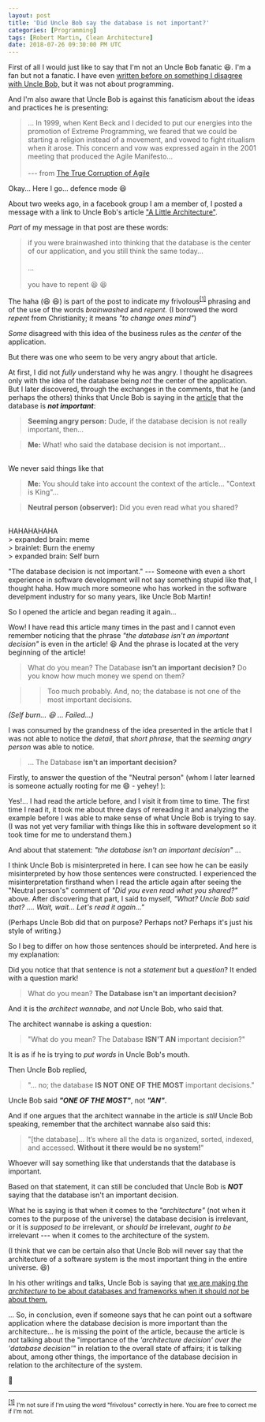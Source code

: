 ```yaml
---
layout: post
title: 'Did Uncle Bob say the database is not important?'
categories: [Programming]
tags: [Robert Martin, Clean Architecture]
date: 2018-07-26 09:30:00 PM UTC
---
```


<!-- July 27, 2018 05:30:00 AM Philippine Time -->

First of all I would just like to say that I'm not an Uncle Bob fanatic :laughing:. I'm a fan but not a fanatic. I have even [written before on something I disagree with Uncle Bob,](/2017/10/28/this-is-a-lie/) but it was not about programming.

And I'm also aware that Uncle Bob is against this fanaticism about the ideas and practices he is presenting:

> ... In 1999, when Kent Beck and I decided to put our energies into the promotion of Extreme Programming, we feared that we could be starting a religion instead of a movement, and vowed to fight ritualism when it arose. This concern and vow was expressed again in the 2001 meeting that produced the Agile Manifesto...
<br /><br />
 --- from [The True Corruption of Agile](https://blog.cleancoder.com/uncle-bob/2014/03/28/The-Corruption-of-Agile.html)

<!--more-->

Okay... Here I go... defence mode :laughing:


About two weeks ago, in a facebook group I am a member of, I posted a message with a link to Uncle Bob's article ["A Little Architecture"](https://blog.cleancoder.com/uncle-bob/2016/01/04/ALittleArchitecture.html).

_Part_ of my message in that post are these words:

> if you were brainwashed into thinking that the database is the center of our application, and you still think the same today... 
<br /><br />
...
<br /><br />
you have to repent :laughing: :laughing:

The haha (:laughing: :laughing:) is part of the post to indicate my frivolous<sup id="footnote-indicator-1">[[1]](#footnote-1)</sup> phrasing and of the use of the words _brainwashed_ and _repent._ (I borrowed the word _repent_ from Christianity; it means _"to change ones mind"_)

_Some_ disagreed with this idea of the business rules as the _center_ of the application.

But there was one who seem to be very angry about that article.

At first, I did not _fully_ understand why he was angry. I thought he disagrees only with the idea of the database being _not_ the center of the application. But I later discovered, through the exchanges in the comments, that he (and perhaps the others) thinks that Uncle Bob is saying in the [article](https://blog.cleancoder.com/uncle-bob/2016/01/04/ALittleArchitecture.html) that the database is **_not important_**:

> **Seeming angry person:** Dude, if the database decision is not really important, then...

> **Me:** What! who said the database decision is not important... 
<br />
We never said things like that

> **Me:** You should take into account the context of the article... "Context is King"...

> **Neutral person (observer):** Did you even read what you shared?
<br />
HAHAHAHAHA
<br />
&gt; expanded brain: meme
<br />
&gt; brainlet: Burn the enemy
<br />
&gt; expanded brain: Self burn

"The database decision is not important." --- Someone with even a short experience in software development will not say something stupid like that, I thought haha. How much more someone who has worked in the software develpment industry for so many years, like Uncle Bob Martin!

So I opened the article and began reading it again...

Wow! I have read this article many times in the past and I cannot even remember noticing that the phrase _"the database isn't an important decision"_ is even in the article! :laughing: And the phrase is located at the very beginning of the article!

> What do you mean? The Database **isn't an important decision?** Do you know how much money we spend on them?

> > Too much probably. And, no; the database is not one of the most important decisions.

_(Self burn... :laughing: ... Failed...)_

I was consumed by the grandness of the idea presented in the article that I was not able to notice the _detail_, that _short phrase,_ that the _seeming angry person_ was able to notice.

<!-- 
I suspect that the _seeming angry person_ did not read the entire article before pouring out his rants about that short phrase (that short phrase is even ended with a question mark)! 
-->

> ... The Database **isn't an important decision?**

Firstly, to answer the question of the "Neutral person"  (whom I later learned is someone actually rooting for me :smile: - yehey! ): 

Yes!... I had read the article before, and I visit it from time to time. The first time I read it, it took me about three days of rereading it and analyzing the example before I was able to make sense of what Uncle Bob is trying to say. (I was not yet very familiar with things like this in software development so it took time for me to understand them.)

And about that statement: _"the database isn't an important decision"_ ...

I think Uncle Bob is misinterpreted in here. I can see how he can be easily misinterpreted by how those sentences were constructed. I experienced the misinterpretation firsthand when I read the article again after seeing the "Neutral person's" comment of _"Did you even read what you shared?"_ above. After discovering that part, I said to myself, _"What? Uncle Bob said that? .... Wait, wait... Let's read it again..."_

(Perhaps Uncle Bob did that on purpose? Perhaps not? Perhaps it's just his style of writing.)

So I beg to differ on how those sentences should be interpreted. And here is my explanation:

Did you notice that that sentence is not a _statement_ but a _question_? It ended with a question mark!

> What do you mean? **The Database isn't an important decision?**

And it is the _architect wannabe_, and _not_ Uncle Bob, who said that.

The architect wannabe is asking a question:

> "What do you mean? The Database **ISN'T AN** important decision?"

It is as if he is trying to _put words_ in Uncle Bob's mouth.

Then Uncle Bob replied,

> "... no; the database **IS NOT ONE OF THE MOST** important decisions."

Uncle Bob said **_"ONE OF THE MOST"_**, not **_"AN"_**.

And if one argues that the architect wannabe in the article is _still_ Uncle Bob speaking, remember that the architect wannabe also said this:

> "[the database]... It’s where all the data is organized, sorted, indexed, and accessed. **Without it there would be no system!**"

Whoever will say something like that understands that the database is important.

Based on that statement, it can still be concluded that Uncle Bob is **_NOT_** saying that the database isn't an important decision.

What he is saying is that when it comes to the _"architecture"_ (not when it comes to the purpose of the universe) the database decision is irrelevant, or it is _supposed to be_ irrelevant, or _should be_ irrelevant, _ought to be_ irrelevant --- when it comes to the architecture of the system.

(I think that we can be certain also that Uncle Bob will never say that the architecture of a software system is the most important thing in the entire universe. :laughing:)

In his other writings and talks, Uncle Bob is saying that [we are making the _architecture_ to be about databases and frameworks when it should _not_ be about them.](https://www.infoq.com/news/2013/07/architecture_intent_frameworks)

... So, in conclusion, even if someone says that he can point out a software application where the database decision is more important than the architecture... he is missing the point of the article, because the article is _not_ talking about the "importance of the _'architecture decision' over the 'database decision'"_ in relation to the overall state of affairs; it is talking about, among other things, the importance of the database decision in relation to the architecture of the system.

:bow:

---------------

<sup id="footnote-1">[[1]](#footnote-indicator-1)</sup> <small>I'm not sure if I'm using the word "frivolous" correctly in here. You are free to correct me if I'm not.</small>
